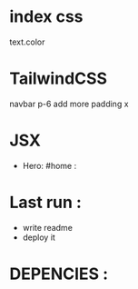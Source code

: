 # index css
text.color

# TailwindCSS
navbar p-6 add more padding x
# JSX
- Hero:
#home : 

# Last run :
- write readme
- deploy it

# DEPENCIES :